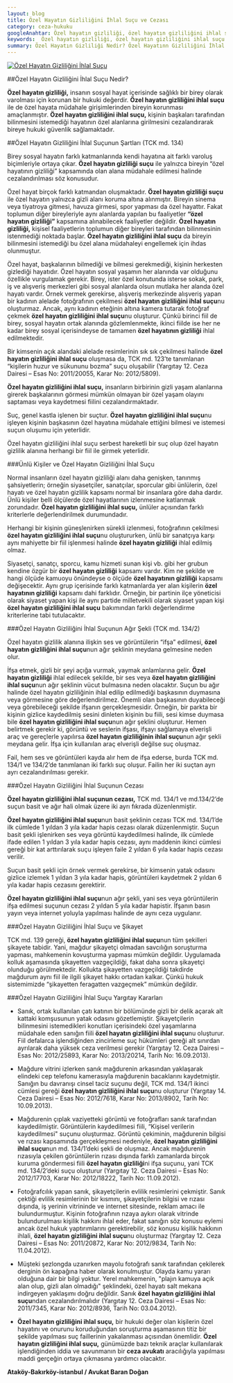 ```yaml
---
layout: blog
title: Özel Hayatın Gizliliğini İhlal Suçu ve Cezası
category: ceza-hukuku
googleAnahtar: Özel hayatın gizliliği, özel hayatın gizliliğini ihlal suçu cezası, ceza avukatı, avukat, ağır ceza avukatı, bakırköy avukat, ataköy avukat, istanbul avukat
keywords:  Özel hayatın gizliliği, özel hayatın gizliliğini ihlal suçu cezası, ceza avukatı, avukat, ağır ceza avukatı, bakırköy avukat, ataköy avukat, istanbul avukat
summary: Özel Hayatın Gizliliği Nedir? Özel Hayatınn Gizliliğini İhlal Suçu, Özel Hayatın Gizliliğini İfşa Suçu, Özel Hayatın Gizliliğini İhlal Suçunun Cezası, Özel Hayatınn Gizliliğini İhlal Suçu Şikayet Süresi, Özel Hayatınn Gizliliğini İhlal Suçu Yargıtay Kararları
---
```



[![Özel Hayatın Gizliliğini İhlal Suçu](http://i.hizliresim.com/Aq9aXv.jpg)](https://hizliresim.com/Aq9aXv "Özel Hayatın Gizliliği")


##Özel Hayatın Gizliliğini İhlal Suçu Nedir?


**Özel hayatın gizliliği,** insanın sosyal hayat içerisinde sağlıklı bir birey olarak varolması için korunan bir hukuki değerdir. **Özel hayatın gizliliğini ihlal suçu** ile de özel hayata müdahale girişimlerinden bireyin korunması amaçlanmıştır. **Özel hayatın gizliliğini ihlal suçu,** kişinin başkaları tarafından bilinmesini istemediği hayatının özel alanlarına girilmesini cezalandırarak bireye hukuki güvenlik sağlamaktadır.

##Özel Hayatın Gizliliğini İhlal Suçunun Şartları (TCK md. 134)

Birey sosyal hayatın farklı katmanlarında kendi hayatına ait farklı varoluş biçimleriyle ortaya çıkar. **Özel hayatın gizliliği suçu** ile yalnızca bireyin “özel hayatının gizliliği” kapsamında olan alana müdahale edilmesi halinde cezalandırılması söz konusudur. 

Özel hayat birçok farklı katmandan oluşmaktadır. **Özel hayatın gizliliği suçu** ile özel hayatın yalnızca gizli alanı koruma altına alınmıştır. Bireyin sinema veya tiyatroya gitmesi, havuza girmesi, spor yapması da özel hayattır. Fakat toplumun diğer bireyleriyle aynı alanlarda yapılan bu faaliyetler **“özel hayatın gizliliği”** kapsamına alınabilecek faaliyetler değildir. **Özel hayatın gizliliği,** kişisel faaliyetlerin toplumun diğer bireyleri tarafından bilinmesinin istenmediği noktada başlar. **Özel hayatın gizliliğini ihlal suçu** da bireyin bilinmesini istemediği bu özel alana müdahaleyi engellemek için ihdas olunmuştur.

Özel hayat, başkalarının bilmediği ve bilmesi gerekmediği,  kişinin herkesten gizlediği hayatıdır. Özel hayatın sosyal yaşamın her alanında var olduğunu özellikle vurgulamak gerekir. Birey, ister özel konutunda isterse sokak, park, iş ve alışveriş merkezleri gibi sosyal alanlarda olsun mutlaka her alanda özel hayatı vardır. Örnek vermek gerekirse, alışveriş merkezinde alışveriş yapan bir kadının alelade fotoğrafının çekilmesi **özel hayatın gizliliğini ihlal suçu**nu oluşturmaz. Ancak, aynı kadının eteğinin altına kamera tutarak fotoğraf çekmek **özel hayatın gizliliğini ihlal suçu**nu oluşturur. Çünkü birinci fiil de birey, sosyal hayatın ortak alanında gözlemlenmekte, ikinci fiilde ise her ne kadar birey sosyal içerisindeyse de tamamen **özel hayatının gizliliği** ihlal edilmektedir.

Bir kimsenin açık alandaki alelade resimlerinin sık sık çekilmesi halinde **özel hayatın gizliliğini ihlal suçu** oluşmasa da, TCK md. 123’te tanımlanan “kişilerin huzur ve sükununu bozma” suçu oluşabilir (Yargıtay 12. Ceza Dairesi – Esas No: 2011/20055, Karar No: 2012/5809).

**Özel hayatın gizliliğini ihlal suçu,** insanların birbirinin gizli yaşam alanlarına girerek başkalarının görmesi mümkün olmayan bir özel yaşam olayını saptaması veya kaydetmesi fiilini cezalandırmaktadır.

Suç, genel kastla işlenen bir suçtur. **Özel hayatın gizliliğini ihlal suçu**nu işleyen kişinin başkasının özel hayatına müdahale ettiğini bilmesi ve istemesi suçun oluşumu için yeterlidir.

Özel hayatın gizliliğini ihlal suçu serbest hareketli bir suç olup özel hayatın gizlilik alanına herhangi bir fiil ile girmek yeterlidir.

###Ünlü Kişiler ve Özel Hayatın Gizliliğini İhlal Suçu

Normal insanların özel hayatın gizliliği alanı daha genişken, tanınmış şahsiyetlerin; örneğin siyasetçiler, sanatçılar, sporcular gibi ünlülerin, özel hayatı ve özel hayatın gizlilik kapsamı normal bir insanlara göre daha dardır. Ünlü kişiler belli ölçülerde özel hayatlarının izlenmesine katlanmak zorundadır. **Özel hayatın gizliliğini ihlal suçu,** ünlüler açısından farklı kriterlerle değerlendirilmek durumundadır.

Herhangi bir kişinin güneşlenirken sürekli izlenmesi, fotoğrafının çekilmesi **özel hayatın gizliliğini ihlal suçu**nu oluştururken, ünlü bir sanatçıya karşı aynı mahiyette bir fiil işlenmesi halinde **özel hayatın gizliliği** ihlal edilmiş olmaz.

Siyasetçi, sanatçı, sporcu, kamu hizmeti sunan kişi vb. gibi her grubun kendine özgür bir **özel hayatın gizliliği** kapsamı vardır. Kim ne şekilde ve hangi ölçüde kamuoyu önündeyse o ölçüde **özel hayatının gizliliği** kapsamı değişecektir. Aynı grup içerisinde farklı katmanlarda yer alan kişilerin **özel hayatının gizliliği** kapsamı dahi farklıdır. Örneğin, bir partinin ilçe yöneticisi olarak siyaset yapan kişi ile aynı partide milletvekili olarak siyaset yapan kişi **özel hayatın gizliliğini ihlal suçu** bakımından farklı değerlendirme kriterlerine tabi tutulacaktır.

###Özel Hayatın Gizliliğini İhlal Suçunun Ağır Şekli (TCK md. 134/2)

Özel hayatın gizlilik alanına ilişkin ses ve görüntülerin “ifşa” edilmesi, **özel hayatın gizliliğini ihlal suçu**nun ağır şeklinin meydana gelmesine neden olur.

İfşa etmek, gizli bir şeyi açığa vurmak, yaymak anlamlarına gelir. **Özel hayatın gizliliği** ihlal edilecek şekilde, bir ses veya **özel hayatın gizliliğini ihlal suçu**nun ağır şeklinin vücut bulmasına neden olacaktır. Suçun bu ağır halinde özel hayatın gizliliğinin ihlal edilip edilmediği başkasının duymasına veya görmesine göre değerlendirilmez. Önemli olan başkasının duyabileceği veya görebileceği şekilde ifşanın gerçekleşmesidir. Örneğin, bir parkta bir kişinin gizlice kaydedilmiş sesini dinleten kişinin bu fiili, sesi kimse duymasa bile **özel hayatın gizliliğini ihlal suçu**nun ağır şeklini oluşturur.
Hemen belirtmek gerekir ki, görüntü ve seslerin ifşası, ifşayı sağlamaya elverişli araç ve gereçlerle yapılırsa **özel hayatın gizliliğinin ihlal suçu**nun ağır şekli meydana gelir. İfşa için kullanılan araç elverişli değilse suç oluşmaz.

Fail, hem ses ve görüntüleri kayda alır hem de ifşa ederse, burda TCK md. 134/1 ve 134/2’de tanımlanan iki farklı suç oluşur.  Failin her iki suçtan ayrı ayrı cezalandırılması gerekir.

###Özel Hayatın Gizliliğini İhlal Suçunun Cezası

**Özel hayatın gizliliğini ihlal suçunun cezası,** TCK md. 134/1 ve md.134/2’de suçun basit ve ağır hali olmak üzere iki ayrı fıkrada düzenlenmiştir.

**Özel hayatın gizliliğini ihlal suçu**nun basit şeklinin cezası TCK md. 134/1’de ilk cümlede 1 yıldan 3 yıla kadar hapis cezası olarak düzenlenmiştir. Suçun basit şekli işlenirken ses veya görüntü kaydedilmesi halinde, ilk cümlede ifade edilen 1 yıldan 3 yıla kadar hapis cezası, aynı maddenin ikinci cümlesi gereği bir kat arttırılarak  suçu işleyen faile 2 yıldan 6 yıla kadar hapis cezası verilir. 

Suçun basit şekli için örnek vermek gerekirse, bir kimsenin yatak odasını gizlice izlemek 1 yıldan 3 yıla kadar hapis, görüntüleri kaydetmek 2 yıldan 6 yıla kadar hapis cezasını gerektirir.

**Özel hayatın gizliliğini ihlal suçu**nun ağır şekli, yani ses veya görüntülerin ifşa edilmesi suçunun cezası 2 yıldan 5 yıla kadar hapistir. İfşanın basın yayın veya internet yoluyla yapılması halinde de aynı ceza uygulanır.

###Özel Hayatın Gizliliğini İhlal Suçu ve Şikayet

TCK md. 139 gereği, **özel hayatın gizliliğini ihlal suçu**nun tüm şekilleri şikayete tabidir. Yani, mağdur şikayetçi olmadan savcılığın soruşturma yapması, mahkemenin kovuşturma yapması mümkün değildir. 
Uygulamada kolluk aşamasında şikayetten vazgeçildiği, fakat daha sonra şikayetçi olunduğu görülmektedir. Kollukta şikayetten vazgeçildiği takdirde mağdurum aynı fiil ile ilgili şikayet hakkı ortadan kalkar. Çünkü hukuk sistemimizde “şikayetten feragatten vazgeçmek” mümkün değildir. 

###Özel Hayatın Gizliliğini İhlal Suçu Yargıtay Kararları

* Sanık, ortak kullanılan çatı katının bir bölümünde gizli bir delik açarak alt kattaki komşusunun yatak odasını gözetlemiştir. Şikayetçilerin bilinmesini istemedikleri konutları içerisindeki özel yaşamlarına müdahale eden sanığın fiili **özel hayatın gizliliğini ihlal suçu**nu oluşturur. Fiil defalarca işlendiğinden zincirleme suç hükümleri gereği alt sınırdan ayrılarak daha yüksek ceza verilmesi gerekir (Yargıtay 12. Ceza Dairesi – Esas No: 2012/25893, Karar No: 2013/20214, Tarih No: 16.09.2013).

* Mağdure vitrini izlerken sanık mağdurenin arkasından yaklaşarak elindeki cep telefonu kamerasıyla mağdurenin bacaklarını kaydetmiştir. Sanığın bu davranışı cinsel taciz suçunu değil, TCK md. 134/1 ikinci cümlesi gereği **özel hayatın gizliliğini ihlal suçu**nu oluşturur (Yargıtay 14. Ceza Dairesi – Esas No: 2012/7618, Karar No: 2013/8902, Tarih No: 10.09.2013).

* Mağdurenin çıplak vaziyetteki görüntü ve fotoğrafları sanık tarafından kaydedilmiştir. Görüntülerin kaydedilmesi fiili,  “Kişisel verilerin kaydedilmesi" suçunu oluşturmaz. Görüntü çekiminin, mağdurenin bilgisi ve rızası kapsamında gerçekleşmesi nedeniyle, **özel hayatın gizliliğini ihlal suçu**nun md. 134/1’deki şekli de oluşmaz. Ancak mağdurenin rızasıyla çekilen görüntülerin rızası dışında farklı zamanlarda birçok kuruma göndermesi fiili **özel hayatın gizliliği**ni ifşa suçunu, yani TCK md. 134/2’deki suçu oluşturur (Yargıtay 12. Ceza Dairesi – Esas No: 2012/17703, Karar No: 2012/18222, Tarih No: 11.09.2012).

* Fotoğrafcılık yapan sanık, şikayetçilerin evlilik resimlerini çekmiştir. Sanık çektiği evlilik resimlerinin bir kısmını, şikayetçilerin bilgisi ve rızası dışında, iş yerinin vitrininde ve internet sitesinde, reklam amacı ile bulundurmuştur. Kişinin fotoğrafının rızaya aykırı olarak vitrinde bulundurulması kişilik hakkını ihlal eder, fakat sanığın söz konusu eylemi ancak özel hukuk yaptırımlarını gerektirebilir, söz konusu kişilik hakkının ihlali, **özel hayatın gizliliğini ihlal suçu**nu oluşturmaz (Yargıtay 12. Ceza Dairesi – Esas No: 2011/20872, Karar No: 2012/9834, Tarih No: 11.04.2012).

* Müşteki şezlongda uzanırken mayolu fotoğrafı sanık tarafından çekilerek derginin ön kapağına haber olarak konulmuştur. Olayda kamu yararı olduğuna dair bir bilgi yoktur. Yerel mahkemenin, "plajın kamuya açık alan olup, gizli alan olmadığı" şeklindeki, özel hayatı salt mekana indirgeyen yaklaşımı doğru değildir. Sanık **özel hayatın gizliliğini ihlal suçu**ndan cezalandırılmalıdır (Yargıtay 12. Ceza Dairesi – Esas No: 2011/7345, Karar No: 2012/8936, Tarih No: 03.04.2012).

* **Özel hayatın gizliliğini ihlal suçu,** bir hukuki değer olan kişilerin özel hayatını ve onurunu koruduğundan soruşturma aşamasının titiz bir şekilde yapılması suç faillerinin yakalanması açısından önemlidir. **Özel hayatın gizliliğini ihlal suçu,** günümüzde bazı teknik araçlar kullanılarak işlendiğinden iddia ve savunmanın bir **ceza avukatı** aracılığıyla yapılması maddi gerçeğin ortaya çıkmasına yardımcı olacaktır.

**Ataköy-Bakırköy-istanbul / Avukat Baran Doğan**
